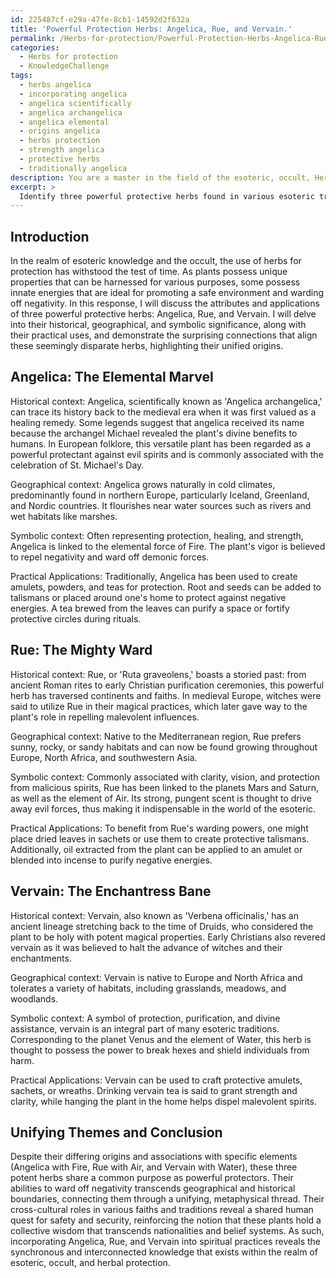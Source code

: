 ```yaml
---
id: 225487cf-e29a-47fe-8cb1-14592d2f632a
title: 'Powerful Protection Herbs: Angelica, Rue, and Vervain.'
permalink: /Herbs-for-protection/Powerful-Protection-Herbs-Angelica-Rue-and-Vervain/
categories:
  - Herbs for protection
  - KnowledgeChallenge
tags:
  - herbs angelica
  - incorporating angelica
  - angelica scientifically
  - angelica archangelica
  - angelica elemental
  - origins angelica
  - herbs protection
  - strength angelica
  - protective herbs
  - traditionally angelica
description: You are a master in the field of the esoteric, occult, Herbs for protection and Education. You are a writer of tests, challenges, textbooks and deep knowledge on Herbs for protection for initiates and students to gain deep insights and understanding from. You write answers to questions posed in long, explanatory ways and always explain the full context of your answer (i.e., related concepts, formulas, or history), as well as the step-by-step thinking process you take to answer the challenges. Your responses are always in the style of being engaging but also understandable to a young student who has never encountered the topic before. Summarize the key themes, ideas, and conclusions at the end.
excerpt: >
  Identify three powerful protective herbs found in various esoteric traditions and elucidate their historical, geographical, and symbolic contexts, as well as their practical applications in personal and environmental defense \u2013 drawing out the unexpected links and synchronicities that span across these aspects, and demonstrating the unity underlying their disparate origins.
---
```

Introduction
---------------
In the realm of esoteric knowledge and the occult, the use of herbs for protection has withstood the test of time. As plants possess unique properties that can be harnessed for various purposes, some possess innate energies that are ideal for promoting a safe environment and warding off negativity. In this response, I will discuss the attributes and applications of three powerful protective herbs: Angelica, Rue, and Vervain. I will delve into their historical, geographical, and symbolic significance, along with their practical uses, and demonstrate the surprising connections that align these seemingly disparate herbs, highlighting their unified origins.

**Angelica**: The Elemental Marvel
-----------------------------------

Historical context: Angelica, scientifically known as 'Angelica archangelica,' can trace its history back to the medieval era when it was first valued as a healing remedy. Some legends suggest that angelica received its name because the archangel Michael revealed the plant's divine benefits to humans. In European folklore, this versatile plant has been regarded as a powerful protectant against evil spirits and is commonly associated with the celebration of St. Michael's Day.

Geographical context: Angelica grows naturally in cold climates, predominantly found in northern Europe, particularly Iceland, Greenland, and Nordic countries. It flourishes near water sources such as rivers and wet habitats like marshes.

Symbolic context: Often representing protection, healing, and strength, Angelica is linked to the elemental force of Fire. The plant's vigor is believed to repel negativity and ward off demonic forces.

Practical Applications: Traditionally, Angelica has been used to create amulets, powders, and teas for protection. Root and seeds can be added to talismans or placed around one's home to protect against negative energies. A tea brewed from the leaves can purify a space or fortify protective circles during rituals.

**Rue**: The Mighty Ward
------------------------

Historical context: Rue, or 'Ruta graveolens,' boasts a storied past: from ancient Roman rites to early Christian purification ceremonies, this powerful herb has traversed continents and faiths. In medieval Europe, witches were said to utilize Rue in their magical practices, which later gave way to the plant's role in repelling malevolent influences.

Geographical context: Native to the Mediterranean region, Rue prefers sunny, rocky, or sandy habitats and can now be found growing throughout Europe, North Africa, and southwestern Asia.

Symbolic context: Commonly associated with clarity, vision, and protection from malicious spirits, Rue has been linked to the planets Mars and Saturn, as well as the element of Air. Its strong, pungent scent is thought to drive away evil forces, thus making it indispensable in the world of the esoteric.

Practical Applications: To benefit from Rue's warding powers, one might place dried leaves in sachets or use them to create protective talismans. Additionally, oil extracted from the plant can be applied to an amulet or blended into incense to purify negative energies.

**Vervain**: The Enchantress Bane
-----------------------------------

Historical context: Vervain, also known as 'Verbena officinalis,' has an ancient lineage stretching back to the time of Druids, who considered the plant to be holy with potent magical properties. Early Christians also revered vervain as it was believed to halt the advance of witches and their enchantments.

Geographical context: Vervain is native to Europe and North Africa and tolerates a variety of habitats, including grasslands, meadows, and woodlands.

Symbolic context: A symbol of protection, purification, and divine assistance, vervain is an integral part of many esoteric traditions. Corresponding to the planet Venus and the element of Water, this herb is thought to possess the power to break hexes and shield individuals from harm.

Practical Applications: Vervain can be used to craft protective amulets, sachets, or wreaths. Drinking vervain tea is said to grant strength and clarity, while hanging the plant in the home helps dispel malevolent spirits.

Unifying Themes and Conclusion
----------------------------------------------
Despite their differing origins and associations with specific elements (Angelica with Fire, Rue with Air, and Vervain with Water), these three potent herbs share a common purpose as powerful protectors. Their abilities to ward off negativity transcends geographical and historical boundaries, connecting them through a unifying, metaphysical thread. Their cross-cultural roles in various faiths and traditions reveal a shared human quest for safety and security, reinforcing the notion that these plants hold a collective wisdom that transcends nationalities and belief systems. As such, incorporating Angelica, Rue, and Vervain into spiritual practices reveals the synchronous and interconnected knowledge that exists within the realm of esoteric, occult, and herbal protection.
